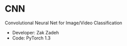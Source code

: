 # CNN
Convolutional Neural Net for Image/Video Classification

+ Developer: Zak Zadeh
+ Code: PyTorch 1.3
